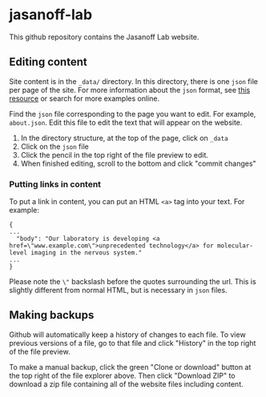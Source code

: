 # jasanoff-lab

This github repository contains the Jasanoff Lab website.

## Editing content

Site content is in the `_data/` directory. In this directory, there is one `json` file per page of the site. For more information about the `json` format, see [this resource](https://www.digitalocean.com/community/tutorials/an-introduction-to-json) or search for more examples online.

Find the `json` file corresponding to the page you want to edit. For example, `about.json`. Edit this file to edit the text that will appear on the website.

1. In the directory structure, at the top of the page, click on `_data`
2. Click on the `json` file
3. Click the pencil in the top right of the file preview to edit.
4. When finished editing, scroll to the bottom and click "commit changes"

### Putting links in content

To put a link in content, you can put an HTML `<a>` tag into your text. For example:
```
{
...
  "body": "Our laboratory is developing <a href=\"www.example.com\">unprecedented technology</a> for molecular-level imaging in the nervous system."
...
}
```

Please note the `\"` backslash before the quotes surrounding the url. This is slightly different from normal HTML, but is necessary in `json` files.

## Making backups

Github will automatically keep a history of changes to each file. To view previous versions of a file, go to that file and click "History" in the top right of the file preview.

To make a manual backup, click the green "Clone or download" button at the top right of the file explorer above. Then click "Download ZIP" to download a zip file containing all of the website files including content.
